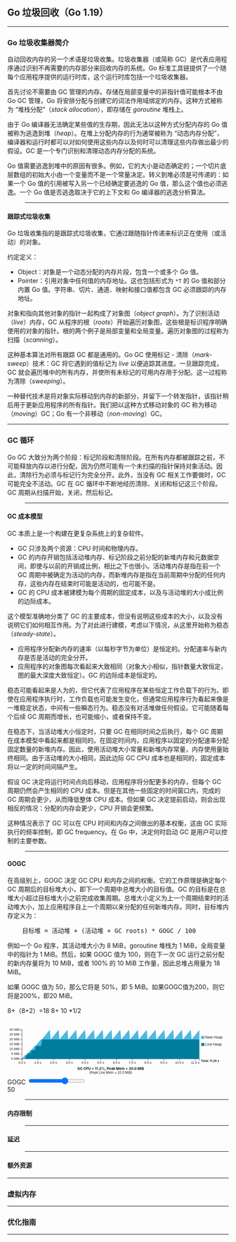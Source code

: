 ## Go 垃圾回收（Go 1.19）

---
### Go 垃圾收集器简介

自动回收内存的另一个术语是垃圾收集。垃圾收集器（或简称 GC）是代表应用程序通过识别不再需要的内存部分来回收内存的系统。Go 标准工具链提供了一个随每个应用程序提供的运行时库，这个运行时库包括一个垃圾收集器。

首先讨论不需要由 GC 管理的内存。存储在局部变量中的非指针值可能根本不由 Go GC 管理，Go 将安排分配与创建它的词法作用域绑定的内存。这种方式被称为 “堆栈分配”（*stack allocation*），即存储在 *goroutine* 堆栈上。

由于 Go 编译器无法确定某些值的生存期，因此无法以这种方式分配内存的 Go 值被称为逃逸到堆（*heap*）。在堆上分配内存的行为通常被称为 “动态内存分配”，编译器和运行时都可以对如何使用这些内存以及何时可以清理这些内存做出最少的假设。GC 是一个专门识别和清理动态内存分配的系统。

Go 值需要逃逸到堆中的原因有很多。例如，它的大小是动态确定的；一个切片底层数组的初始大小由一个变量而不是一个常量决定。转义到堆必须是可传递的：如果一个 Go 值的引用被写入另一个已经确定要逃逸的 Go 值，那么这个值也必须逃逸。一个 Go 值是否逃逸取决于它的上下文和 Go 编译器的逃逸分析算法。

>---
#### 跟踪式垃圾收集

Go 垃圾收集指的是跟踪式垃圾收集，它通过跟随指针传递来标识正在使用（或活动）的对象。

约定定义：
- Object：对象是一个动态分配的内存片段，包含一个或多个 Go 值。
- Pointer：引用对象中任何值的内存地址。这也包括形式为 `*T` 的 Go 值和部分内置 Go 值。字符串、切片、通道、映射和接口值都包含 GC 必须跟踪的内存地址。

对象和指向其他对象的指针一起构成了对象图（*object* *graph*）。为了识别活动（*live*）内存，GC 从程序的根（*roots*）开始遍历对象图，这些根是标识程序明确使用的对象的指针。根的两个例子是局部变量和全局变量。遍历对象图的过程称为扫描（*scanning*）。

这种基本算法对所有跟踪 GC 都是通用的。Go GC 使用标记 - 清除（*mark-sweep*）技术：GC 将它遇到的值标记为 *live* 以便追踪其进度。一旦跟踪完成，GC 就会遍历堆中的所有内存，并使所有未标记的可用内存用于分配。这一过程称为清除（*sweeping*）。

一种替代技术是将对象实际移动到内存的新部分，并留下一个转发指针，该指针稍后用于更新应用程序的所有指针。我们把以这种方式移动对象的 GC 称为移动（*moving*）GC；Go 有一个非移动（*non-moving*）GC。

---
### GC 循环

Go GC 大致分为两个阶段：标记阶段和清除阶段。在所有内存都被跟踪之前，不可能释放内存以进行分配，因为仍然可能有一个未扫描的指针保持对象活动。因此，清除行为必须与标记行为完全分开。此外，当没有 GC 相关工作要做时，GC 可能完全不活动。GC 在 GC 循环中不断地经历清除、关闭和标记这三个阶段。GC 周期从扫描开始，关闭，然后标记。

>---
#### GC 成本模型

GC 本质上是一个构建在更复杂系统上的复杂软件。
- GC 只涉及两个资源：CPU 时间和物理内存。
- GC 的内存开销包括活动堆内存、标记阶段之前分配的新堆内存和元数据空间，即使与以前的开销成比例，相比之下也很小。活动堆内存是指在前一个 GC 周期中被确定为活动的内存，而新堆内存是指在当前周期中分配的任何内存，这些内存在结束时可能是活动的，也可能不是。
- GC 的 CPU 成本被建模为每个周期的固定成本，以及与活动堆的大小成比例的边际成本。

这个模型准确地分类了 GC 的主要成本，但没有说明这些成本的大小，以及没有说明它们如何相互作用。为了对此进行建模，考虑以下情况，从这里开始称为稳态（*steady-state*）。
- 应用程序分配新内存的速率（以每秒字节为单位）是恒定的。分配速率与新内存是否是活动的完全分开。
- 应用程序的对象图每次看起来大致相同（对象大小相似，指针数量大致恒定，图的最大深度大致恒定）。GC 的边际成本是恒定的。

稳态可能看起来是人为的，但它代表了应用程序在某些恒定工作负载下的行为。即使在应用程序执行时，工作负载也可能发生变化，但通常应用程序行为看起来像是一堆稳定状态，中间有一些瞬态行为。稳态没有对活堆做任何假设。它可能随着每个后续 GC 周期而增长，也可能缩小，或者保持不变。

在稳态下，当活动堆大小恒定时，只要 GC 在相同时间之后执行，每个 GC 周期在成本模型中看起来都是相同的。在固定时间内，应用程序以固定的分配速率分配固定数量的新堆内存。因此，使用活动堆大小常量和新堆内存常量，内存使用量始终相同。由于活动堆的大小相同，因此边际 GC CPU 成本也是相同的，固定成本将以一定的时间间隔产生。

假设 GC 决定将运行时间点向后移动，应用程序将分配更多的内存，但每个 GC 周期仍然会产生相同的 CPU 成本。但是在其他一些固定的时间窗口内，完成的 GC 周期会更少，从而降低整体 CPU 成本。但如果 GC 决定提前启动，则会出现相反的情况：分配的内存会更少，CPU 开销会更频繁。

这种情况表示了 GC 可以在 CPU 时间和内存之间做出的基本权衡，这由 GC 实际执行的频率控制，即 GC frequency。在 Go 中，决定何时启动 GC 是用户可以控制的主要参数。

>---
#### GOGC

在高级别上，GOGC 决定 GC CPU 和内存之间的权衡。它的工作原理是确定每个 GC 周期后的目标堆大小，即下一个周期中总堆大小的目标值。GC 的目标是在总堆大小超过目标堆大小之前完成收集周期。总堆大小定义为上一个周期结束时的活动堆大小，加上应用程序自上一个周期以来分配的任何新堆内存。同时，目标堆内存定义为：

<pre>
    目标堆 = 活动堆 + (活动堆 + GC roots) * GOGC / 100
</pre>

例如一个 Go 程序，其活动堆大小为 8 MiB，goroutine 堆栈为 1 MiB，全局变量中的指针为 1 MiB。然后，如果 GOGC 值为 100，则在下一次 GC 运行之前分配的新内存量将为 10 MiB，或者 100% 的 10 MiB 工作量，因此总堆占用量为 18 MiB。

如果 GOGC 值为 50，那么它将是 50%，即 5 MiB。如果GOGC值为200，则它将是200%，即20 MiB。

8+（8+2）=18
8+ 10 *1/2

<div class="gc-guide-graph" data-workload="[
	{&quot;duration&quot;: 1.0, &quot;allocRate&quot;: 20, &quot;scanRate&quot;: 1024, &quot;newSurvivalRate&quot;: 1.00, &quot;oldDeathRate&quot;: 0.00},
	{&quot;duration&quot;: 9.0, &quot;allocRate&quot;: 20, &quot;scanRate&quot;: 1024, &quot;newSurvivalRate&quot;: 0.00, &quot;oldDeathRate&quot;: 0.00}
]" data-config="{
	&quot;fixedCost&quot;: 0.04,
	&quot;otherMem&quot;: 0,
	&quot;GOGC&quot;: &quot;graph1-gogc&quot;,
	&quot;memoryLimit&quot;: 100000
}" data-immersive-translate-walked="252278e6-9c0d-42e5-b494-28fd17d88163"><svg preserveAspectRatio="xMinYMin meet" viewBox="0,0,756,189"><g class="x axis" transform="translate(0,129)" fill="none" font-size="10" font-family="sans-serif" text-anchor="middle" style="font-size: 11px;"><path class="domain" stroke="currentColor" d="M50,6V0H656V6"></path><g class="tick" opacity="1" transform="translate(50,0)"><line stroke="currentColor" y2="6"></line><text fill="currentColor" y="9" dy="0.71em">0.0 s</text></g><g class="tick" opacity="1" transform="translate(103.80305576219783,0)"><line stroke="currentColor" y2="6"></line><text fill="currentColor" y="9" dy="0.71em">1.0 s</text></g><g class="tick" opacity="1" transform="translate(157.60611152439566,0)"><line stroke="currentColor" y2="6"></line><text fill="currentColor" y="9" dy="0.71em">2.0 s</text></g><g class="tick" opacity="1" transform="translate(211.40916728659352,0)"><line stroke="currentColor" y2="6"></line><text fill="currentColor" y="9" dy="0.71em">3.0 s</text></g><g class="tick" opacity="1" transform="translate(265.2122230487913,0)"><line stroke="currentColor" y2="6"></line><text fill="currentColor" y="9" dy="0.71em">4.0 s</text></g><g class="tick" opacity="1" transform="translate(319.0152788109892,0)"><line stroke="currentColor" y2="6"></line><text fill="currentColor" y="9" dy="0.71em">5.0 s</text></g><g class="tick" opacity="1" transform="translate(372.818334573187,0)"><line stroke="currentColor" y2="6"></line><text fill="currentColor" y="9" dy="0.71em">6.0 s</text></g><g class="tick" opacity="1" transform="translate(426.6213903353849,0)"><line stroke="currentColor" y2="6"></line><text fill="currentColor" y="9" dy="0.71em">7.0 s</text></g><g class="tick" opacity="1" transform="translate(480.42444609758263,0)"><line stroke="currentColor" y2="6"></line><text fill="currentColor" y="9" dy="0.71em">8.0 s</text></g><g class="tick" opacity="1" transform="translate(534.2275018597805,0)"><line stroke="currentColor" y2="6"></line><text fill="currentColor" y="9" dy="0.71em">9.0 s</text></g><g class="tick" opacity="1" transform="translate(588.0305576219783,0)"><line stroke="currentColor" y2="6"></line><text fill="currentColor" y="9" dy="0.71em">10.0 s</text></g><g class="tick" opacity="1" transform="translate(641.8336133841761,0)"><line stroke="currentColor" y2="6"></line><text fill="currentColor" y="9" dy="0.71em">11.0 s</text></g></g><g class="y axis" transform="translate(50,0)" fill="none" font-size="10" font-family="sans-serif" text-anchor="end" style="font-size: 11px;"><path class="domain" stroke="currentColor" d="M-6,129H0V30H-6"></path><g class="tick" opacity="1" transform="translate(0,129)"><line stroke="currentColor" x2="-6"></line><text fill="currentColor" x="-9" dy="0.32em">0 MiB</text></g><g class="tick" opacity="1" transform="translate(0,112.5)"><line stroke="currentColor" x2="-6"></line><text fill="currentColor" x="-9" dy="0.32em">5 MiB</text></g><g class="tick" opacity="1" transform="translate(0,96.00000000000001)"><line stroke="currentColor" x2="-6"></line><text fill="currentColor" x="-9" dy="0.32em">10 MiB</text></g><g class="tick" opacity="1" transform="translate(0,79.5)"><line stroke="currentColor" x2="-6"></line><text fill="currentColor" x="-9" dy="0.32em">15 MiB</text></g><g class="tick" opacity="1" transform="translate(0,63.00000000000001)"><line stroke="currentColor" x2="-6"></line><text fill="currentColor" x="-9" dy="0.32em">20 MiB</text></g><g class="tick" opacity="1" transform="translate(0,46.5)"><line stroke="currentColor" x2="-6"></line><text fill="currentColor" x="-9" dy="0.32em">25 MiB</text></g><g class="tick" opacity="1" transform="translate(0,30)"><line stroke="currentColor" x2="-6"></line><text fill="currentColor" x="-9" dy="0.32em">30 MiB</text></g></g><path class="series" d="M50,129L60.760611152439566,129L63.122901569498566,115.8L68.50320714571835,115.8L70.97058165606289,109.2L79.04104002039256,109.2L81.66604067066542,99.3L93.77172821715993,99.3L96.63316807732525,84.45L114.11916120003954,84.45L114.79169939706703,84.45L117.99466256041038,63.00000000000001L144.89619044150928,63.00000000000001L148.09915360485263,63.00000000000001L175.00068148595156,63.00000000000001L178.2036446492949,63.00000000000001L205.10517253039382,63.00000000000001L208.30813569373717,63.00000000000001L235.20966357483607,63.00000000000001L238.41262673817943,63.00000000000001L265.3141546192783,63.00000000000001L268.51711778262165,63.00000000000001L295.41864566372055,63.00000000000001L298.62160882706394,63.00000000000001L325.52313670816284,63.00000000000001L328.72609987150616,63.00000000000001L355.6276277526051,63.00000000000001L358.8305909159484,63.00000000000001L385.7321187970474,63.00000000000001L388.9350819603907,63.00000000000001L415.83660984148963,63.00000000000001L419.03957300483296,63.00000000000001L445.94110088593186,63.00000000000001L449.14406404927524,63.00000000000001L476.0455919303741,63.00000000000001L479.24855509371747,63.00000000000001L506.1500829748164,63.00000000000001L509.3530461381597,63.00000000000001L536.2545740192586,63.00000000000001L539.4575371826019,63.00000000000001L566.3590650637008,63.00000000000001L569.562028227044,63.00000000000001L596.463556108143,63.00000000000001L599.6665192714863,63.00000000000001L626.5680471525853,63.00000000000001L629.7710103159286,63.00000000000001L656,63.00000000000001L656,129L629.7710103159286,129L626.5680471525853,129L599.6665192714863,129L596.463556108143,129L569.562028227044,129L566.3590650637008,129L539.4575371826019,129L536.2545740192586,129L509.3530461381597,129L506.1500829748164,129L479.24855509371747,129L476.0455919303741,129L449.14406404927524,129L445.94110088593186,129L419.03957300483296,129L415.83660984148963,129L388.9350819603907,129L385.7321187970474,129L358.8305909159484,129L355.6276277526051,129L328.72609987150616,129L325.52313670816284,129L298.62160882706394,129L295.41864566372055,129L268.51711778262165,129L265.3141546192783,129L238.41262673817943,129L235.20966357483607,129L208.30813569373717,129L205.10517253039382,129L178.2036446492949,129L175.00068148595156,129L148.09915360485263,129L144.89619044150928,129L117.99466256041038,129L114.79169939706703,129L114.11916120003954,129L96.63316807732525,129L93.77172821715993,129L81.66604067066542,129L79.04104002039256,129L70.97058165606289,129L68.50320714571835,129L63.122901569498566,129L60.760611152439566,129L50,129Z" style="fill: rgb(0, 125, 156);"></path><path class="series" d="M50,129L60.760611152439566,115.8L63.122901569498566,115.8L68.50320714571835,109.2L70.97058165606289,109.2L79.04104002039256,99.3L81.66604067066542,99.3L93.77172821715993,84.45L96.63316807732525,84.45L114.11916120003954,63.00000000000001L114.79169939706703,62.175L117.99466256041038,63.00000000000001L144.89619044150928,30L148.09915360485263,63.00000000000001L175.00068148595156,30L178.2036446492949,63.00000000000001L205.10517253039382,30L208.30813569373717,63.00000000000001L235.20966357483607,30L238.41262673817943,63.00000000000001L265.3141546192783,30L268.51711778262165,63.00000000000001L295.41864566372055,30L298.62160882706394,63.00000000000001L325.52313670816284,30L328.72609987150616,63.00000000000001L355.6276277526051,30L358.8305909159484,63.00000000000001L385.7321187970474,30L388.9350819603907,63.00000000000001L415.83660984148963,30L419.03957300483296,63.00000000000001L445.94110088593186,30L449.14406404927524,63.00000000000001L476.0455919303741,30L479.24855509371747,63.00000000000001L506.1500829748164,30L509.3530461381597,63.00000000000001L536.2545740192586,30L539.4575371826019,63.00000000000001L566.3590650637008,30L569.562028227044,63.00000000000001L596.463556108143,30L599.6665192714863,63.00000000000001L626.5680471525853,30L629.7710103159286,63.00000000000001L656,30.824999999999953L656,63.00000000000001L629.7710103159286,63.00000000000001L626.5680471525853,63.00000000000001L599.6665192714863,63.00000000000001L596.463556108143,63.00000000000001L569.562028227044,63.00000000000001L566.3590650637008,63.00000000000001L539.4575371826019,63.00000000000001L536.2545740192586,63.00000000000001L509.3530461381597,63.00000000000001L506.1500829748164,63.00000000000001L479.24855509371747,63.00000000000001L476.0455919303741,63.00000000000001L449.14406404927524,63.00000000000001L445.94110088593186,63.00000000000001L419.03957300483296,63.00000000000001L415.83660984148963,63.00000000000001L388.9350819603907,63.00000000000001L385.7321187970474,63.00000000000001L358.8305909159484,63.00000000000001L355.6276277526051,63.00000000000001L328.72609987150616,63.00000000000001L325.52313670816284,63.00000000000001L298.62160882706394,63.00000000000001L295.41864566372055,63.00000000000001L268.51711778262165,63.00000000000001L265.3141546192783,63.00000000000001L238.41262673817943,63.00000000000001L235.20966357483607,63.00000000000001L208.30813569373717,63.00000000000001L205.10517253039382,63.00000000000001L178.2036446492949,63.00000000000001L175.00068148595156,63.00000000000001L148.09915360485263,63.00000000000001L144.89619044150928,63.00000000000001L117.99466256041038,63.00000000000001L114.79169939706703,84.45L114.11916120003954,84.45L96.63316807732525,84.45L93.77172821715993,99.3L81.66604067066542,99.3L79.04104002039256,109.2L70.97058165606289,109.2L68.50320714571835,115.8L63.122901569498566,115.8L60.760611152439566,129L50,129Z" style="fill: rgb(80, 183, 224);"></path><text class="label" text-anchor="left" font-size="12px" x="676" y="84" fill="currentColor" display="inherit">Live Heap</text><text class="label" text-anchor="left" font-size="12px" x="676" y="60" fill="currentColor" display="inherit">New Heap</text><rect class="legend" stroke="none" x="663" y="75" width="10" height="10" display="inherit" fill="#007d9c"></rect><rect class="legend" stroke="none" x="663" y="51" width="10" height="10" display="inherit" fill="#50b7e0"></rect><text class="duration" text-anchor="left" font-size="10px" x="661" y="139" fill="currentColor" font-weight="bold">Total: 11.26 s</text><text class="results" text-anchor="middle" font-size="12px" x="353" y="166" fill="currentColor" font-weight="bold">GC CPU = 11.2%, Peak Mem = 30.0 MiB</text><text class="subresults" text-anchor="middle" font-size="11px" x="353" y="180" fill="currentColor">(Peak Live Mem = 20.0 MiB)</text></svg></div>


<div class="gc-guide-graph-controls" data-immersive-translate-walked="252278e6-9c0d-42e5-b494-28fd17d88163">
	<div data-immersive-translate-walked="252278e6-9c0d-42e5-b494-28fd17d88163" data-immersive-translate-paragraph="1">
		GOGC
		<input type="range" min="0" max="10" step="0.005" value="6.64" id="graph1-gogc" data-immersive-translate-walked="252278e6-9c0d-42e5-b494-28fd17d88163">
		<div class="gc-guide-counter" id="graph1-gogc-display" data-immersive-translate-walked="252278e6-9c0d-42e5-b494-28fd17d88163">50</div>
	</div>
</div>


>---
#### 内存限制

>---
#### 延迟


>---
#### 额外资源

---
### 虚拟内存


---
### 优化指南


---
